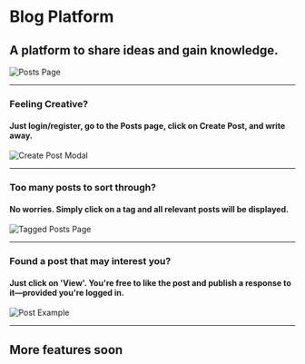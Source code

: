 # Blog Platform
## A platform to share ideas and gain knowledge.
![Posts Page](https://user-images.githubusercontent.com/46345713/73825171-ba195b80-47b8-11ea-9308-b75083552752.JPG)
***
### Feeling Creative? 
#### Just login/register, go to the Posts page, click on Create Post, and write away.
![Create Post Modal](https://user-images.githubusercontent.com/46345713/73825763-cf42ba00-47b9-11ea-9cee-af8142708e88.JPG)
***
### Too many posts to sort through? 
#### No worries. Simply click on a tag and all relevant posts will be displayed.
![Tagged Posts Page](https://user-images.githubusercontent.com/46345713/73825475-3dd34800-47b9-11ea-9930-8f90ffc58bf1.JPG)
***
### Found a post that may interest you? 
#### Just click on 'View'. You're free to like the post and publish a response to it—provided you're logged in.
![Post Example](https://user-images.githubusercontent.com/46345713/73826220-a53dc780-47ba-11ea-889f-231f4e4ac7a2.JPG)
***
## More features soon

